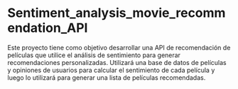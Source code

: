 # Sentiment_analysis_movie_recommendation_API
Este proyecto tiene como objetivo desarrollar una API de recomendación de películas que utilice el análisis de sentimiento para generar recomendaciones personalizadas. Utilizará una base de datos de películas y opiniones de usuarios para calcular el sentimiento de cada película y luego lo utilizará para generar una lista de películas recomendadas.

